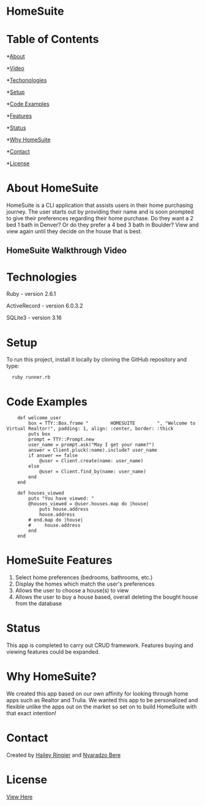 # HomeSuite

# Table of Contents
*[About](#about-homesuite)

*[Video](#homesuite-walkthrough-video)

*[Techonologies](#technologies)

*[Setup](#setup)

*[Code Examples](#code-examples)

*[Features](#homesuite-features)

*[Status](#status)

*[Why HomeSuite](#why-homesuite)

*[Contact](#contact)

*[License](#license)




# About HomeSuite
HomeSuite is a CLI application that assists users in their home purchasing journey. The user starts out by providing their name and is soon prompted to give their preferences regarding their home purchase. Do they want a 2 bed 1 bath in Denver? Or do they prefer a 4 bed 3 bath in Boulder? View and view again until they decide on the house that is best.



## HomeSuite Walkthrough Video

# Technologies
Ruby - version 2.6.1

ActiveRecord - version 6.0.3.2

SQLite3 - version 3.16

# Setup
To run this project, install it locally by cloning the GitHub repository and type:
```
  ruby runner.rb

```
# Code Examples

```
    def welcome_user
        box = TTY::Box.frame "        HOMESUITE        ", "Welcome to Virtual Realtor!", padding: 1, align: :center, border: :thick
        puts box
        prompt = TTY::Prompt.new
        user_name = prompt.ask("May I get your name?")
        answer = Client.pluck(:name).include? user_name
        if answer == false 
            @user = Client.create(name: user_name)
        else
            @user = Client.find_by(name: user_name)
        end
    end
```
```
    def houses_viewed
        puts "You have viewed: "
        @houses_viewed = @user.houses.map do |house|
            puts house.address
            house.address
        # end.map do |house|
        #     house.address
        end
    end
```
# HomeSuite Features
1. Select home preferences (bedrooms, bathrooms, etc.)
2. Display the homes which match the user's preferences
3. Allows the user to choose a house(s) to view
4. Allows the user to buy a house based, overall deleting the bought house from the database

# Status
This app is completed to carry out CRUD framework. Features buying and viewing features could be expanded.

# Why HomeSuite?
We created this app based on our own affinity for looking through home apps such as Realtor and Trulia. We wanted this app to be personalized and flexible unlike the apps out on the market so set on to build HomeSuite with that exact intention!

# Contact
Created by [Hailey Ringier](https://www.linkedin.com/in/hailey-ringier/) and [Nyaradzo Bere](http://www.linkedin.com/in/nyaradzo-bere)

# License
[View Here](License.txt)
